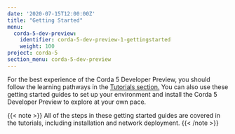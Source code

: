 ```yaml
---
date: '2020-07-15T12:00:00Z'
title: "Getting Started"
menu:
  corda-5-dev-preview:
    identifier: corda-5-dev-preview-1-gettingstarted
    weight: 100
project: corda-5
section_menu: corda-5-dev-preview
---
```

For the best experience of the Corda 5 Developer Preview, you should follow the learning pathways in the [Tutorials section.](../tutorials/overview.html) You can also use these getting started guides to set up your environment and install the Corda 5 Developer Preview to explore at your own pace.

{{< note >}}
All of the steps in these getting started guides are covered in the tutorials, including installation and network deployment.
{{< /note >}}

